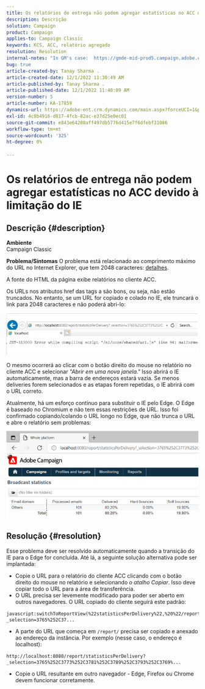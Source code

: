 ```yaml
---
title: Os relatórios de entrega não podem agregar estatísticas no ACC devido à limitação do IE
description: Descrição
solution: Campaign
product: Campaign
applies-to: Campaign Classic
keywords: KCS, ACC, relatório agregado
resolution: Resolution
internal-notes: "In GM's case:  https://gmde-mid-prod5.campaign.adobe.com//report/statisticsPerDelivery?_selection="
bug: true
article-created-by: Tanay Sharma .
article-created-date: 12/1/2022 11:30:49 AM
article-published-by: Tanay Sharma .
article-published-date: 12/1/2022 11:40:09 AM
version-number: 5
article-number: KA-17859
dynamics-url: https://adobe-ent.crm.dynamics.com/main.aspx?forceUCI=1&pagetype=entityrecord&etn=knowledgearticle&id=ac6a3199-6b71-ed11-9562-6045bd006239
exl-id: 4c8b4916-d817-4fcb-82ac-e37d25e0ec01
source-git-commit: e843e64208aff497db5776d415e7f6dfebf31086
workflow-type: tm+mt
source-wordcount: '325'
ht-degree: 0%

---
```


# Os relatórios de entrega não podem agregar estatísticas no ACC devido à limitação do IE

## Descrição {#description}

<b>Ambiente</b><br>Campaign Classic<br>

<b>Problema/Sintomas</b>
O problema está relacionado ao comprimento máximo do URL no Internet Explorer, que tem 2048 caracteres: [detalhes](https://support.microsoft.com/en-us/topic/maximum-url-length-is-2-083-characters-in-internet-explorer-174e7c8a-6666-f4e0-6fd6-908b53c12246).

A fonte do HTML da página exibe relatórios no cliente ACC.

Os URLs nos atributos href das tags a são bons, ou seja, não estão truncados. No entanto, se um URL for copiado e colado no IE, ele truncará o link para 2048 caracteres e não poderá abri-lo:

![](assets/___ae6a3199-6b71-ed11-9562-6045bd006239___.png)

O mesmo ocorrerá ao clicar com o botão direito do mouse no relatório no cliente ACC e selecionar *&quot;Abrir em uma nova janela.&quot;* Isso abrirá o IE automaticamente, mas a barra de endereços estará vazia. Se menos deliveries forem selecionados e as etapas forem repetidas, o IE abrirá com o URL correto.

Atualmente, há um esforço contínuo para substituir o IE pelo Edge. O Edge é baseado no Chromium e não tem essas restrições de URL. Isso foi confirmado copiando/colando o URL longo no Edge, que não trunca o URL e abre o relatório sem problemas:

![](assets/___b06a3199-6b71-ed11-9562-6045bd006239___.png)


## Resolução {#resolution}


Esse problema deve ser resolvido automaticamente quando a transição do IE para o Edge for concluída. Até lá, a seguinte solução alternativa pode ser implantada:

- Copie o URL para o relatório do cliente ACC clicando com o botão direito do mouse no relatório e selecionando *o atalho Copiar*. Isso deve copiar todo o URL para a área de transferência.
- O URL precisa ser levemente modificado para poder ser aberto em outros navegadores. O URL copiado do cliente seguirá este padrão:



```
javascript:switchToReportView(%22statisticsPerDelivery%22,%20%22/report/statisticsPerDelivery?_selection=3765%252C37...
```


- A parte do URL que começa em `/report/` precisa ser copiado e anexado ao endereço da instância. Por exemplo (nesse caso, o endereço é localhost):



```
http://localhost:8080/report/statisticsPerDelivery?_selection=3765%252C3773%252C3781%252C3789%252C3793%252C3769%...
```


- Copie o URL resultante em outro navegador - Edge, Firefox ou Chrome devem funcionar corretamente.
